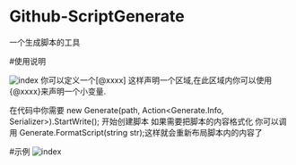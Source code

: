 # Github-ScriptGenerate
一个生成脚本的工具

#使用说明

![index](https://github.com/pk27602017/ScriptGenerate/raw/master/Image/1.png)
你可以定义一个[@xxxx]
这样声明一个区域,在此区域内你可以使用{@xxxx}来声明一个小变量.

在代码中你需要
new Generate(path, Action<Generate.Info, Serializer>).StartWrite();
开始创建脚本
如果需要把脚本的内容格式化
你可以调用 Generate.FormatScript(string str);这样就会重新布局脚本内的内容了

#示例
![index](https://github.com/pk27602017/ScriptGenerate/raw/master/Image/2.png)
